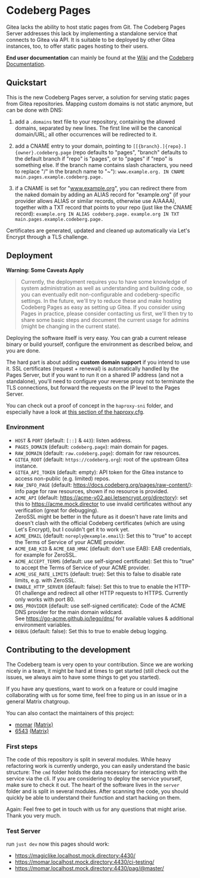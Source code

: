 # Codeberg Pages

Gitea lacks the ability to host static pages from Git.
The Codeberg Pages Server addresses this lack by implementing a standalone service
that connects to Gitea via API.
It is suitable to be deployed by other Gitea instances, too, to offer static pages hosting to their users.

**End user documentation** can mainly be found at the [Wiki](https://codeberg.org/Codeberg/pages-server/wiki/Overview)
and the [Codeberg Documentation](https://docs.codeberg.org/codeberg-pages/).


## Quickstart

This is the new Codeberg Pages server, a solution for serving static pages from Gitea repositories.
Mapping custom domains is not static anymore, but can be done with DNS:

1) add a `.domains` text file to your repository, containing the allowed domains, separated by new lines. The
first line will be the canonical domain/URL; all other occurrences will be redirected to it.

2) add a CNAME entry to your domain, pointing to `[[{branch}.]{repo}.]{owner}.codeberg.page` (repo defaults to
"pages", "branch" defaults to the default branch if "repo" is "pages", or to "pages" if "repo" is something else.
If the branch name contains slash characters, you need to replace "/" in the branch name to "~"):
	`www.example.org. IN CNAME main.pages.example.codeberg.page.`

3) if a CNAME is set for "www.example.org", you can redirect there from the naked domain by adding an ALIAS record
for "example.org" (if your provider allows ALIAS or similar records, otherwise use A/AAAA), together with a TXT
record that points to your repo (just like the CNAME record):
	`example.org IN ALIAS codeberg.page.`
	`example.org IN TXT main.pages.example.codeberg.page.`

Certificates are generated, updated and cleaned up automatically via Let's Encrypt through a TLS challenge.


## Deployment

**Warning: Some Caveats Apply**  
> Currently, the deployment requires you to have some knowledge of system administration as well as understanding and building code,
> so you can eventually edit non-configurable and codeberg-specific settings.
> In the future, we'll try to reduce these and make hosting Codeberg Pages as easy as setting up Gitea.
> If you consider using Pages in practice, please consider contacting us first,
> we'll then try to share some basic steps and document the current usage for admins
> (might be changing in the current state).

Deploying the software itself is very easy. You can grab a current release binary or build yourself,
configure the environment as described below, and you are done.

The hard part is about adding **custom domain support** if you intend to use it.
SSL certificates (request + renewal) is automatically handled by the Pages Server,
but if you want to run it on a shared IP address (and not a standalone),
you'll need to configure your reverse proxy not to terminate the TLS connections,
but forward the requests on the IP level to the Pages Server.

You can check out a proof of concept in the `haproxy-sni` folder,
and especially have a look at [this section of the haproxy.cfg](https://codeberg.org/Codeberg/pages-server/src/branch/main/haproxy-sni/haproxy.cfg#L38).

### Environment

- `HOST` & `PORT` (default: `[::]` & `443`): listen address.
- `PAGES_DOMAIN` (default: `codeberg.page`): main domain for pages.
- `RAW_DOMAIN` (default: `raw.codeberg.page`): domain for raw resources.
- `GITEA_ROOT` (default: `https://codeberg.org`): root of the upstream Gitea instance.
- `GITEA_API_TOKEN` (default: empty): API token for the Gitea instance to access non-public (e.g. limited) repos.
- `RAW_INFO_PAGE` (default: https://docs.codeberg.org/pages/raw-content/): info page for raw resources, shown if no resource is provided.
- `ACME_API` (default: https://acme-v02.api.letsencrypt.org/directory): set this to https://acme.mock.director to use invalid certificates without any verification (great for debugging).  
  ZeroSSL might be better in the future as it doesn't have rate limits and doesn't clash with the official Codeberg certificates (which are using Let's Encrypt), but I couldn't get it to work yet.
- `ACME_EMAIL` (default: `noreply@example.email`): Set this to "true" to accept the Terms of Service of your ACME provider.
- `ACME_EAB_KID` &  `ACME_EAB_HMAC` (default: don't use EAB): EAB credentials, for example for ZeroSSL.
- `ACME_ACCEPT_TERMS` (default: use self-signed certificate): Set this to "true" to accept the Terms of Service of your ACME provider.
- `ACME_USE_RATE_LIMITS` (default: true): Set this to false to disable rate limits, e.g. with ZeroSSL.
- `ENABLE_HTTP_SERVER` (default: false): Set this to true to enable the HTTP-01 challenge and redirect all other HTTP requests to HTTPS. Currently only works with port 80.
- `DNS_PROVIDER` (default: use self-signed certificate): Code of the ACME DNS provider for the main domain wildcard.  
  See https://go-acme.github.io/lego/dns/ for available values & additional environment variables.
- `DEBUG` (default: false): Set this to true to enable debug logging.


## Contributing to the development

The Codeberg team is very open to your contribution.
Since we are working nicely in a team, it might be hard at times to get started
(still check out the issues, we always aim to have some things to get you started).

If you have any questions, want to work on a feature or could imagine collaborating with us for some time,
feel free to ping us in an issue or in a general Matrix chatgroup.

You can also contact the maintainers of this project:

- [momar](https://codeberg.org/momar) [(Matrix)](https://matrix.to/#/@moritz:wuks.space)
- [6543](https://codeberg.org/6543) [(Matrix)](https://matrix.to/#/@marddl:obermui.de)

### First steps

The code of this repository is split in several modules.
While heavy refactoring work is currently undergo, you can easily understand the basic structure:
The `cmd` folder holds the data necessary for interacting with the service via the cli.
If you are considering to deploy the service yourself, make sure to check it out.
The heart of the software lives in the `server` folder and is split in several modules.
After scanning the code, you should quickly be able to understand their function and start hacking on them.

Again: Feel free to get in touch with us for any questions that might arise.
Thank you very much.


### Test Server

run `just dev`
now this pages should work:
 - https://magiclike.localhost.mock.directory:4430/
 - https://momar.localhost.mock.directory:4430/ci-testing/
 - https://momar.localhost.mock.directory:4430/pag/@master/